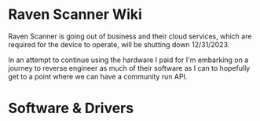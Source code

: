 # Raven Scanner Wiki


Raven Scanner is going out of business and their cloud services, which are required for the device to operate, will be shutting down 12/31/2023. 

In an attempt to continue using the hardware I paid for I'm embarking on a journey to reverse engineer as much of their software as I can to hopefully get to a point where we can have a community run API.


# Software & Drivers

